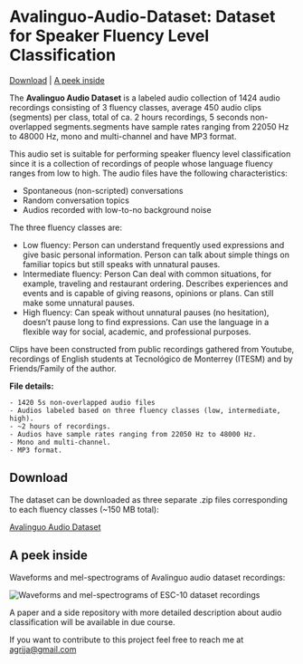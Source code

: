 # Avalinguo-Audio-Dataset: Dataset for Speaker Fluency Level Classification 

[Download](#download) | [A peek inside](#a-peek-inside)

The **Avalinguo Audio Dataset** is a labeled audio collection of 1424 audio recordings consisting of 3 fluency classes, average 450 audio clips (segments) per class, total of ca. 2 hours recordings, 5 seconds non-overlapped segments.segments have sample rates ranging from 22050 Hz to 48000 Hz, mono and multi-channel and have MP3 format.

This audio set is suitable for performing speaker fluency level classification since it is a collection of recordings of people whose language fluency ranges from low to high. The audio files have the following characteristics:

- Spontaneous (non-scripted) conversations
- Random conversation topics
- Audios recorded with low-to-no background noise

The three fluency classes are:

- Low fluency: Person can understand frequently used expressions and give basic personal information. Person can talk about simple things on familiar topics but still speaks with unnatural pauses.
- Intermediate fluency: Person Can deal with common situations, for example, traveling and restaurant ordering. Describes experiences and events and is capable of giving reasons, opinions or plans. Can still make some unnatural pauses.
- High fluency: Can speak without unnatural pauses (no hesitation), doesn’t pause long to find expressions. Can use the language in a flexible way for social, academic, and professional purposes.

Clips have been constructed from public recordings gathered from Youtube, recordings of English students at Tecnológico de Monterrey (ITESM) and by Friends/Family of the author.


**File details:**
```
- 1420 5s non-overlapped audio files 
- Audios labeled based on three fluency classes (low, intermediate, high). 
- ~2 hours of recordings. 
- Audios have sample rates ranging from 22050 Hz to 48000 Hz.
- Mono and multi-channel.
- MP3 format.
```

## Download
The dataset can be downloaded as three separate .zip files corresponding to each fluency classes (~150 MB total):

[Avalinguo Audio Dataset](https://github.com/karoldvl/ESC-10/archive/master.zip)

## A peek inside

Waveforms and mel-spectrograms of Avalinguo audio dataset recordings:

![Waveforms and mel-spectrograms of ESC-10 dataset recordings](https://github.com/karoldvl/ESC-10/raw/master/ESC-10.png "Waveforms and mel-spectrograms of ESC-10 dataset recordings")


A paper and a side repository with more detailed description about audio classification will be available in due course.

If you want to contribute to this project feel free to reach me at agrija@gmail.com

